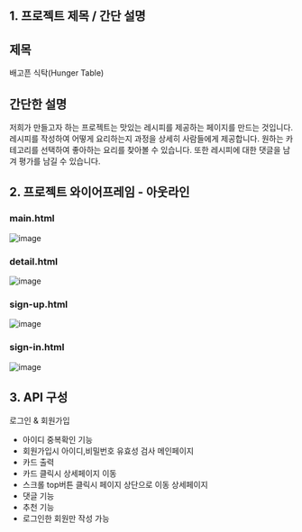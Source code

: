 
## 1. 프로젝트 제목 / 간단 설명

## 제목
배고픈 식탁(Hunger Table)

## 간단한 설명
저희가 만들고자 하는 프로젝트는 맛있는 레시피를 제공하는 페이지를 만드는 것입니다.
레시피를 작성하여 어떻게 요리하는지 과정을 상세히 사람들에게 제공합니다.
원하는 카테고리를 선택하여 좋아하는 요리를 찾아볼 수 있습니다.
또한 레시피에 대한 댓글을 남겨 평가를 남길 수 있습니다.

## 2. 프로젝트 와이어프레임 - 아웃라인

### main.html
![image](https://github.com/dh7hong/hunger-table/assets/41843325/2bd5298c-2896-49b6-9e70-1064efb7b03c)

### detail.html
![image](https://github.com/dh7hong/hunger-table/assets/41843325/daaab7fa-1caa-4b52-a6c2-74234aa5bf33)

### sign-up.html
![image](https://github.com/dh7hong/hunger-table/assets/41843325/e68995de-616d-484d-ae81-6a41659dee4a)

### sign-in.html
![image](https://github.com/dh7hong/hunger-table/assets/41843325/a260240a-5bf1-4aca-b993-16397236110c)


## 3. API 구성

로그인 & 회원가입
- 아이디 중복확인 기능
- 회원가입시 아이디,비밀번호 유효성 검사
메인페이지
- 카드 출력
- 카드 클릭시 상세페이지 이동
- 스크롤 top버튼 클릭시 페이지 상단으로 이동
상세페이지
- 댓글 기능
- 추천 기능
- 로그인한 회원만 작성 가능
